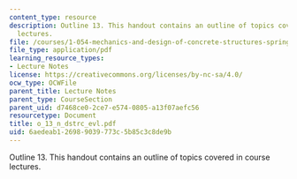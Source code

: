 ```yaml
---
content_type: resource
description: Outline 13. This handout contains an outline of topics covered in course
  lectures.
file: /courses/1-054-mechanics-and-design-of-concrete-structures-spring-2004/6aedeab126989039773c5b85c3c8de9b_o_13_n_dstrc_evl.pdf
file_type: application/pdf
learning_resource_types:
- Lecture Notes
license: https://creativecommons.org/licenses/by-nc-sa/4.0/
ocw_type: OCWFile
parent_title: Lecture Notes
parent_type: CourseSection
parent_uid: d7468ce0-2ce7-e574-0805-a13f07aefc56
resourcetype: Document
title: o_13_n_dstrc_evl.pdf
uid: 6aedeab1-2698-9039-773c-5b85c3c8de9b
---
```

Outline 13. This handout contains an outline of topics covered in course lectures.